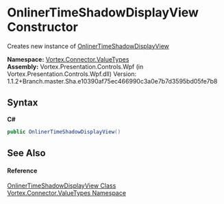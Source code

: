 # OnlinerTimeShadowDisplayView Constructor 
 

Creates new instance of <a href="T_Vortex_Connector_ValueTypes_OnlinerTimeShadowDisplayView.md">OnlinerTimeShadowDisplayView</a>

**Namespace:**&nbsp;<a href="N_Vortex_Connector_ValueTypes.md">Vortex.Connector.ValueTypes</a><br />**Assembly:**&nbsp;Vortex.Presentation.Controls.Wpf (in Vortex.Presentation.Controls.Wpf.dll) Version: 1.1.2+Branch.master.Sha.e10390af75ec466990c3a0e7b7d3595bd05fe7b8

## Syntax

**C#**<br />
``` C#
public OnlinerTimeShadowDisplayView()
```


## See Also


#### Reference
<a href="T_Vortex_Connector_ValueTypes_OnlinerTimeShadowDisplayView.md">OnlinerTimeShadowDisplayView Class</a><br /><a href="N_Vortex_Connector_ValueTypes.md">Vortex.Connector.ValueTypes Namespace</a><br />